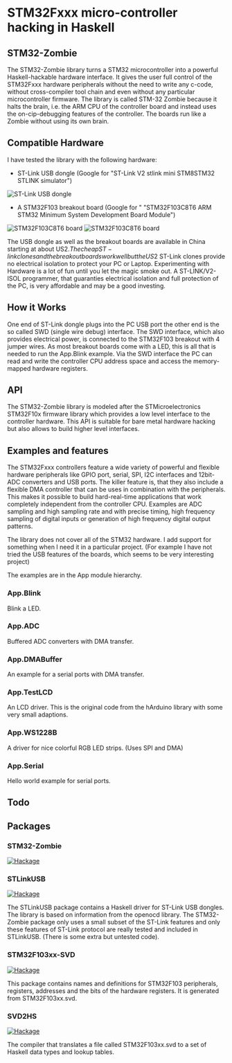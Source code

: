 # STM32Fxxx micro-controller hacking in Haskell

## STM32-Zombie

The STM32-Zombie library turns a STM32 microcontroller
into a powerful Haskell-hackable hardware interface.
It gives the user full control of the STM32Fxxx hardware peripherals
without the need to write any c-code, without cross-compiler tool chain
and even without any particular microcontroller firmware.
The library is called STM-32 Zombie because it halts the brain,
i.e. the ARM CPU of the controller board and instead uses the on-cip-debugging
features of the controller. The boards run like a Zombie without using
its own brain.

## Compatible Hardware
I have tested the library with the following hardware:

* ST-Link USB dongle (Google for "ST-Link V2 stlink mini STM8STM32 STLINK simulator")

![ST-Link USB dongle](https://i.imgur.com/Y4iEvVt.jpg)

* A STM32F103 breakout board (Google for " "STM32F103C8T6 ARM STM32 Minimum System Development Board Module")

![STM32F103C8T6 board](https://imgur.com/Xb4mOFa.jpg)
![STM32F103C8T6 board](https://imgur.com/qMCp6au.jpg)

The USB dongle as well as the breakout boards are available in China starting
at about US$2.
The cheap ST-link clones and the breakout boards work well but the US$2
ST-Link clones provide no electrical isolation to protect your PC or Laptop.
Experimenting with Hardware is a lot of fun until you let the magic smoke out.
A ST-LINK/V2-ISOL programmer, that guaranties electrical isolation
and full protection of the PC, is very affordable and may be a good investing.

## How it Works
One end of ST-Link dongle plugs into the PC USB port the other end is the so called
SWD (single wire debug) interface.
The SWD interface, which also provides electrical power, is connected to the
STM32F103 breakout with 4 jumper wires.
As most breakout boards come with a LED, this is all that is needed to run the
App.Blink example.
Via the SWD interface the PC can read and write the controller CPU
address space and access the memory-mapped hardware registers.

## API
The STM32-Zombie library is modeled after the STMicroelectronics 
STM32F10x firmware library which provides a low level interface to the 
controller hardware.
This API is suitable for bare metal hardware hacking but also allows to build
higher level interfaces.

## Examples and features
The STM32Fxxx controllers feature a wide variety of powerful and flexible
hardware peripherals like GPIO port, serial, SPI, I2C interfaces
and 12bit-ADC converters and USB ports.
The killer feature is, that they also include a flexible DMA controller
that can be uses in combination with the peripherals.
This makes it possible to build hard-real-time applications that work
completely independent from the controller CPU.
Examples are ADC sampling and high sampling rate and with precise timing,
high frequency sampling of digital inputs or generation of high frequency
digital output patterns.

The library does not cover all of the STM32 hardware.
I add support for something when I need it in a particular project.
(For example I have not tried the USB features of the boards,
which seems to be very interesting project)

The examples are in the App module hierarchy.

### App.Blink
Blink a LED.
### App.ADC
Buffered ADC converters with DMA transfer.
### App.DMABuffer
An example for a serial ports with DMA transfer.
### App.TestLCD
An LCD driver.
This is the original code from the hArduino library
with some very small adaptions.
### App.WS1228B
A driver for nice colorful RGB LED strips.
(Uses SPI and DMA) 
### App.Serial
Hello world example for serial ports.

## Todo

## Packages
### STM32-Zombie
[![Hackage](https://img.shields.io/hackage/v/STM32-Zombie.svg)](http://hackage.haskell.org/package/STM32-Zombie)

### STLinkUSB
[![Hackage](https://img.shields.io/hackage/v/STLinkUSB.svg)](http://hackage.haskell.org/package/STLinkUSB)

The STLinkUSB package contains a Haskell driver for ST-Link USB dongles.
The library is based on information from the openocd library.
The STM32-Zombie package only uses a small subset of the ST-Link features
and only these features of ST-Link protocol are really tested and included
in STLinkUSB. (There is some extra but untested code). 

### STM32F103xx-SVD
[![Hackage](https://img.shields.io/hackage/v/STM32F103xx-SVD.svg)](http://hackage.haskell.org/package/STM32F103xx-SVD)

This package contains names and definitions for STM32F103 peripherals,
registers, addresses and the bits of the hardware registers.
It is generated from STM32F103xx.svd.

### SVD2HS
[![Hackage](https://img.shields.io/hackage/v/SVD2HS.svg)](http://hackage.haskell.org/package/SVD2HS)

The compiler that translates a file called STM32F103xx.svd to a set of
Haskell data types and lookup tables.